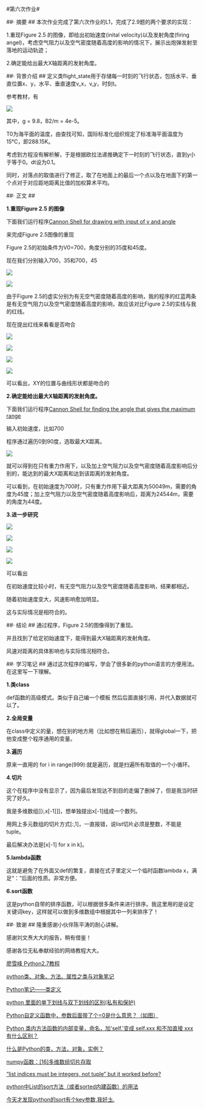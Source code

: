 #第六次作业#

##· 摘要 ##
本次作业完成了第六次作业的L1，完成了2.9题的两个要求的实现：

1.重现Figure 2.5 的图像，即给出初始速度(inital velocity)以及发射角度(firing angel)，考虑空气阻力以及空气密度随着高度的影响的情况下，展示出炮弹发射至落地的运动轨迹；

2.确定能给出最大X轴距离的发射角度。

##· 背景介绍 ##
定义类flight_state用于存储每一时刻的飞行状态，包括水平、垂直位置x、y，水平、垂直速度v_x，v_y，时刻t。

参考教材，有

![](http://i.imgur.com/2kX0sby.jpg)

其中，g = 9.8，B2/m = 4e-5。

T0为海平面的温度，由查找可知，国际标准化组织规定了标准海平面温度为15℃，即288.15K。

考虑到方程没有解析解，于是根据欧拉法递推确定下一时刻的飞行状态，直到y小于等于0。dt设为0.1。

同时，对落点的取值进行了修正，取了在地面上的最后一个点以及在地面下的第一个点对于对应距地距离比值的加权算术平均。

##· 正文 ##

**1.重现Figure 2.5 的图像**

下面我们运行程序[Cannon Shell for drawing with input of v and angle ](https://github.com/DesertSunset/computationalphysics_N2013301020088/blob/master/chapter%202/Cannon%20Shell%20for%20drawing%20with%20input%20of%20v%20and%20angle%20.py)

来完成Figure 2.5图像的重现

Figure 2.5的初始条件为V0=700，角度分别的35度和45度。

现在我们分别输入700，35和700，45

![](http://i.imgur.com/jhXukXb.png)

![](http://i.imgur.com/59Q6Vij.png)

由于Figure 2.5的虚实分别为有无空气密度随着高度的影响，我的程序的红蓝两条是有无空气阻力以及空气密度随着高度的影响，故应该对比Figure 2.5的实线与我的红线。

现在提出红线来看看是否吻合

![](http://i.imgur.com/WD4CqTb.png)

![](http://i.imgur.com/MbuJbvn.png)



![](http://i.imgur.com/SSn4wiY.png)

![](http://i.imgur.com/OvtbaBd.png)

可以看出，XY的位置与曲线形状都是吻合的



**2.确定能给出最大X轴距离的发射角度。**

下面我们运行程序[Cannon Shell for finding the angle that gives the maximum range](https://github.com/DesertSunset/computationalphysics_N2013301020088/blob/master/chapter%202/Cannon%20Shell%20for%20finding%20the%20angle%20that%20gives%20the%20maximum%20range.py)


输入初始速度，比如700

程序通过遍历0到90度，选取最大X距离。


![](http://i.imgur.com/VRkyHhg.jpg)

就可以得到在只有重力作用下，以及加上空气阻力以及空气密度随着高度影响后分别的，能达到的最大X距离和达到该距离的发射角度。

可以看到，在初始速度为700时，只有重力作用下最大距离为50049m，需要的角度为45度；加上空气阻力以及空气密度随着高度影响后，距离为24544m，需要的角度为44度。


**3.进一步研究**

![](http://i.imgur.com/3CttQxS.jpg)

![](http://i.imgur.com/a3A1hDC.jpg)

![](http://i.imgur.com/gRl1i2u.jpg)

![](http://i.imgur.com/bPntrb7.jpg)

可以看出

在初始速度比较小时，有无空气阻力以及空气密度随着高度影响，结果都相近。

随着初始速度变大，风速影响愈加明显。

这与实际情况是相符合的。


##· 结论 ##
通过程序，Figure 2.5的图像得到了重现。

并且找到了给定初始速度下，能得到最大X轴距离的发射角度。

风速对距离的具体影响也与实际情况相符合。

##· 学习笔记 ##
通过这次程序的编写，学会了很多新的python语言的方便用法。在这里写一下理解。

**1.类class**

def函数的高级模式。类似于自己编一个模板
然后后面直接引用，并代入数据就可以了。

**2.全局变量**

在class中定义的量，想在别的地方用（比如想在稍后遍历），就得global一下，把他变成整个程序通用的变量。

**3.遍历**

原来一直用的
for i in range(999):就是遍历，就是扫遍所有取值的一个小循环。

**4.切片**

这个在程序中没有显示了，因为最后发现达不到目的走偏了删掉了，但是我当时研究了好久。

我是多维数组[[i,x[-1]]]，想单独提出x[-1]组成一个数列。

用网上多元数组的切片方式[:,1]，一直报错，说list切片必须是整数，不能是tuple。

最后解决办法是[x[-1] for x in k]。

**5.lambda函数**

这就是避免了在外面又def的繁复，直接在式子里定义一个临时函数lambda x，满足“：”后面的性质。非常方便。

**6.sort函数**

这是python自带的排序函数，可以根据很多条件来进行排序。我这里用的是设定关键词key，这样就可以做到多维数组中根据其中一列来排序了！

##· 致谢 ##
隆重感谢小伙伴陈平涛的耐心讲解。

感谢刘文焘大大的报告，稍有借鉴！

感谢各位无私奉献经验的网络教程大大。

[廖雪峰 Python2.7教程](http://www.liaoxuefeng.com/wiki/001374738125095c955c1e6d8bb493182103fac9270762a000/00138682004077376d2d7f8cc8a4e2c9982f92788588322000)

[python类、对象、方法、属性之类与对象笔记](http://blog.chinaunix.net/uid-22521242-id-4017965.html)

[Python笔记——类定义](http://blog.csdn.net/wklken/article/details/6313265)

[python 里面的单下划线与双下划线的区别(私有和保护)](http://blog.csdn.net/aries5555/article/details/8606246)

[Python自定义函数中，参数后面带了个=0是什么意思？（如图）](http://zhidao.baidu.com/link?url=O20l3aUFeIrzCLy_9LsEuMX9VIPLNeMusoaWcl570bq9xBAH7y4e0pb9xxhyWcwE4LVnEaAHwwdH3gfCkiBzwa)

[Python 类内方法函数的内部变量，命名，加'self.'变成 self.xxx 和不加直接 xxx 有什么区别？](https://www.douban.com/group/topic/49677973/)

[什么是Python的类，方法，对象，实例？](http://zhidao.baidu.com/link?url=nChgdV0vX9weVMxrBMPaZt5REn4ljvoN7vTH12wHapGu5kzbiaP9ng0lFMsjfFx04wzExYI_5vrRuSuqBvn2lq)

[numpy函数：[16]多维数组切片存取](http://jingyan.baidu.com/article/6f2f55a18033aeb5b83e6c41.html)

[“list indices must be integers, not tuple” but it worked before?](http://stackoverflow.com/questions/25498212/list-indices-must-be-integers-not-tuple-but-it-worked-before)

[python中List的sort方法（或者sorted内建函数）的用法](http://gaopenghigh.iteye.com/blog/1483864)

[今天才发现python的sort有个key参数,我好圡.](https://www.douban.com/note/27835755/)
